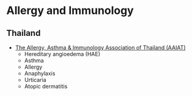 # Allergy and Immunology

## Thailand
* [The Allergy, Asthma & Immunology Association of Thailand (AAIAT)](https://allergy.or.th/2016/resources_guideline.php)
    * Hereditary angioedema (HAE)
    * Asthma
    * Allergy
    * Anaphylaxis
    * Urticaria
    * Atopic dermatitis
